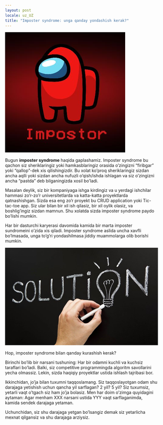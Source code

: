 ```yaml
---
layout: post
locale: uz_UZ
title: "Imposter syndrome: unga qanday yondashish kerak?"
---
```


![Imposter](/assets/imposter.jpg)

Bugun __imposter syndrome__ haqida gaplashamiz. Imposter syndrome bu qachon siz sheriklaringiz yoki hamkasblaringiz orasida o’zingizni “firibgar” yoki “qallop”-dek xis qilishingizdir. Bu xolat ko’proq sheriklaringiz sizdan ancha aqlli yoki sizdan ancha nufuzli o’qish/ishda ishlagan va siz o’zingizni ancha “pastda” deb bilganingizda xosil bo’ladi.

Masalan deylik, siz bir kompaniyaga ishga kirdingiz va u yerdagi ishchilar hammasi zo’r-zo’r universitetlarda va katta-katta proyektlarda qatnashishgan. Sizda esa eng zo’r proyekt bu CRUD application yoki Tic-tac-toe app. Siz ular bilan bir xil ish qilasiz, bir xil oylik olasiz, va boshlig’ingiz sizdan mamnun. Shu xolatda sizda imposter syndrome paydo bo’lishi mumkin.

Har bir dasturchi karyerasi davomida kamida bir marta imposter sundromeini o’zida xis qiladi. Imposter syndrome aslida uncha xavfli bo’lmasada, unga to’g’ri yondashilmasa jiddiy muammolarga olib borishi mumkin.

![Solution](/assets/solution.jpg)

Hop, imposter syndrome bilan qanday kurashish kerak?

Birinchi bo’lib bir narsani tushuning: Har bir odamni kuchli va kuchsiz taraflari bo’ladi. Balki, siz competitive programmingda algoritm savollarini yecha olmassiz. Lekin, sizda haqiqiy proyektlar ustida ishlash tajribasi bor.

Ikkinchidan, jo’ja bilan tuxumni taqqoslamang. Siz taqqoslayotgan odam shu darajaga yetishish uchun qancha yil sarflagan? 2 yil? 5 yil? Siz tuxumsiz, yetarli vaqt o’tgach siz ham jo’ja bolasiz. Men har doim o’zimga quyidagini aytaman: Agar menham XXX narsani ustida YYY vaqt sarflaganimda, kamida sendek darajaga yetaman.

Uchunchidan, siz shu darajaga yetgan bo’lsangiz demak siz yetarlicha mexnat qilgansiz va shu darajaga arziysiz.